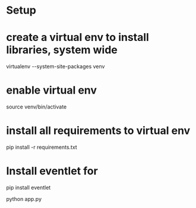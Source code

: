 # Setup

# create a virtual env to install libraries, system wide
virtualenv --system-site-packages venv

# enable virtual env
source venv/bin/activate

# install all requirements to virtual env
pip install -r requirements.txt

# Install eventlet for
pip install eventlet

python app.py